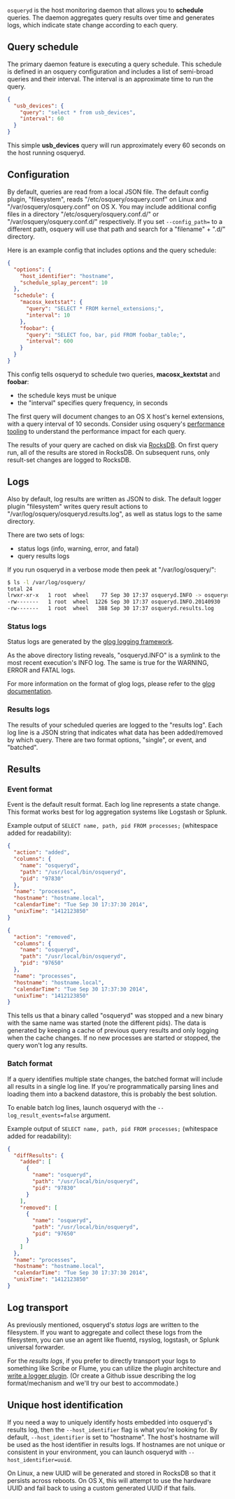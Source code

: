 `osqueryd` is the host monitoring daemon that allows you to **schedule** queries. The daemon aggregates query results over time and generates logs, which indicate state change according to each query.

## Query schedule

The primary daemon feature is executing a query schedule. This schedule is defined in an osquery configuration and includes a list of semi-broad queries and their interval. The interval is an approximate time to run the query.

```json
{
  "usb_devices": {
    "query": "select * from usb_devices",
    "interval": 60
  }
}
```

This simple **usb_devices** query will run approximately every 60 seconds on the host running osqueryd.

## Configuration

By default, queries are read from a local JSON file. The default config plugin, "filesystem", reads "/etc/osquery/osquery.conf" on Linux and "/var/osquery/osquery.conf" on OS X. You may include additional config files in a directory "/etc/osquery/osquery.conf.d/" or "/var/osquery/osquery.conf.d/" respectively. If you set `--config_path=` to a different path, osquery will use that path and search for a "filename" + ".d/" directory.

Here is an example config that includes options and the query schedule:

```json
{
  "options": {
    "host_identifier": "hostname",
    "schedule_splay_percent": 10
  },
  "schedule": {
    "macosx_kextstat": {
      "query": "SELECT * FROM kernel_extensions;",
      "interval": 10
    },
    "foobar": {
      "query": "SELECT foo, bar, pid FROM foobar_table;",
      "interval": 600
    }
  }
}
```

This config tells osqueryd to schedule two queries, **macosx_kextstat** and **foobar**:

* the schedule keys must be unique
* the "interval" specifies query frequency, in seconds

The first query will document changes to an OS X host's kernel extensions, with a query interval of 10 seconds. Consider using osquery's [performance tooling](deployment/performance-safety) to understand the performance impact for each query.

The results of your query are cached on disk via [RocksDB](http://rocksdb.org/). On first query run, all of the results are stored in RocksDB. On subsequent runs, only result-set changes are logged to RocksDB.

## Logs

Also by default, log results are written as JSON to disk. The default logger plugin "filesystem" writes query result actions to "/var/log/osquery/osqueryd.results.log", as well as status logs to the same directory.

There are two sets of logs:

- status logs (info, warning, error, and fatal)
- query results logs

If you run osqueryd in a verbose mode then peek at "/var/log/osquery/":

```sh
$ ls -l /var/log/osquery/
total 24
lrwxr-xr-x   1 root  wheel    77 Sep 30 17:37 osqueryd.INFO -> osqueryd.INFO.20140930
-rw-------   1 root  wheel  1226 Sep 30 17:37 osqueryd.INFO.20140930
-rw-------   1 root  wheel   388 Sep 30 17:37 osqueryd.results.log
```

### Status logs

Status logs are generated by the [glog logging framework](https://code.google.com/p/google-glog/).

As the above directory listing reveals,
"osqueryd.INFO" is a symlink to the most recent execution's INFO log.
The same is true for the WARNING, ERROR and FATAL logs.

For more information on the format of glog logs, please refer to the [glog documentation](http://google-glog.googlecode.com/svn/trunk/doc/glog.html).

### Results logs

The results of your scheduled queries are logged to the "results log".
Each log line is a JSON string that indicates what data has been added/removed by which query.
There are two format options, "single", or event, and "batched".

## Results

### Event format

Event is the default result format. Each log line represents a state change.
This format works best for log aggregation systems like Logstash or Splunk.

Example output of `SELECT name, path, pid FROM processes;` (whitespace added for readability):

```json
{
  "action": "added",
  "columns": {
    "name": "osqueryd",
    "path": "/usr/local/bin/osqueryd",
    "pid": "97830"
  },
  "name": "processes",
  "hostname": "hostname.local",
  "calendarTime": "Tue Sep 30 17:37:30 2014",
  "unixTime": "1412123850"
}
```

```json
{
  "action": "removed",
  "columns": {
    "name": "osqueryd",
    "path": "/usr/local/bin/osqueryd",
    "pid": "97650"
  },
  "name": "processes",
  "hostname": "hostname.local",
  "calendarTime": "Tue Sep 30 17:37:30 2014",
  "unixTime": "1412123850"
}
```

This tells us that a binary called "osqueryd" was stopped and a new binary with the same name was started (note the different pids). The data is generated by keeping a cache of previous query results and only logging when the cache changes. If no new processes are started or stopped, the query won't log any results.

### Batch format

If a query identifies multiple state changes, the batched format will include all results in a single log line. If you're programmatically parsing lines and loading them into a backend datastore, this is probably the best solution.

To enable batch log lines, launch osqueryd with the `--log_result_events=false` argument.

Example output of `SELECT name, path, pid FROM processes;` (whitespace added for readability):

```json
{
  "diffResults": {
    "added": [
      {
        "name": "osqueryd",
        "path": "/usr/local/bin/osqueryd",
        "pid": "97830"
      }
    ],
    "removed": [
      {
        "name": "osqueryd",
        "path": "/usr/local/bin/osqueryd",
        "pid": "97650"
      }
    ]
  },
  "name": "processes",
  "hostname": "hostname.local",
  "calendarTime": "Tue Sep 30 17:37:30 2014",
  "unixTime": "1412123850"
}
```

## Log transport

As previously mentioned, osqueryd's _status logs_ are written to the filesystem. If you want to aggregate and collect these logs from the filesystem, you can use an agent like fluentd, rsyslog, logstash, or Splunk universal forwarder.

For the _results logs_, if you prefer to directly transport your logs to something like Scribe or Flume, you can utilize the plugin architecture and [write a logger plugin](../development/logger-plugins).
(Or create a Github issue describing the log format/mechanism and we'll try our best to accommodate.)

## Unique host identification

If you need a way to uniquely identify hosts embedded into osqueryd's results log, then the `--host_identifier` flag is what you're looking for.
By default, `--host_identifier` is set to "hostname".
The host's hostname will be used as the host identifier in results logs.
If hostnames are not unique or consistent in your environment, you can launch osqueryd with `--host_identifier=uuid`.

On Linux, a new UUID will be generated and stored in RocksDB so that it persists across reboots. On OS X, this will attempt to use the hardware UUID and fail back to using a custom generated UUID if that fails.
